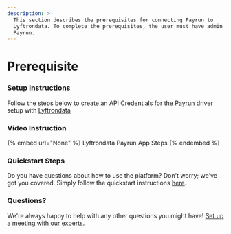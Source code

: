 ```yaml
---
description: >-
  This section describes the prerequisites for connecting Payrun to
  Lyftrondata. To complete the prerequisites, the user must have admin access to
  Payrun.
---
```


# Prerequisite

<mark style="color:blue;"></mark>

### Setup Instructions

Follow the steps below to create an API Credentials for the [Payrun](None) driver setup with [Lyftrondata](https://www.lyftrondata.com)

### Video Instruction

{% embed url="None" %}
Lyftrondata Payrun App Steps
{% endembed %}

### Quickstart Steps

Do you have questions about how to use the platform? Don't worry; we've got you covered. Simply follow the quickstart instructions [here](README.md).

### Questions? <a href="#questions" id="questions"></a>

We're always happy to help with any other questions you might have! [Set up a meeting with our experts](https://www.lyftrondata.com/book-a-meeting/).


